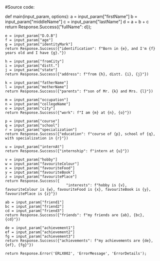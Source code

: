 #Source code:

def main(input_param, options):
    a = input_param["firstName"]
    b = input_param["middleName"]
    c = input_param["lastName"]
    d = a + b + c
    return Response.Success({"fullName": d});

    e = input_param["D.O.B"]
    f = input_param["age"]
    g = input_param["identityMark"]
    return Response.Success({"identification": f"Born in {e}, and I'm {f} years old and I have {g}."})

    h = input_param["fromCity"]
    i = input_param["distt."]
    j = input_param["state"]
    return Response.Success({"address": f"from {h}, distt. {i}, {j}"})

    k = input_param["fatherName"]
    l = input_param["motherName"]
    return Response.Success({"parents": f"son of Mr. {k} and Mrs. {l}"})

    m = input_param["occupation"]
    n = input_param["collegeName"]
    o = input_param["city"]
    return Response.Success({"work": f"I am {m} at {n}, {o}"})

    p = input_param["course"]
    q = input_param["school"]
    r = input_param["specialization"]
    return Response.Success({"education": f"course of {p}, school of {q}, with specialization in {r}"})

    u = input_param["internAt"]
    return Response.Success({"internship": f"intern at {u}"})

    v = input_param["hobby"]
    w = input_param["favouriteColour"]
    x = input_param["favouriteFood"]
    y = input_param["favouriteBook"]
    z = input_param["favouritePlace"]
    return Response.Success({
                                "interests": f"hobby is {v}, favouriteColour is {w}, favouriteFood is {x}, favouriteBook is {y}, favouritePlace is {z}"})

    ab = input_param["friend1"]
    bc = input_param["friend2"]
    cd = input_param["friend3"]
    return Response.Success({"friends": f"my friends are {ab}, {bc}, {cd}"})

    de = input_param["achievement1"]
    ef = input_param["achievement2"]
    fg = input_param["achievement3"]
    return Response.Success({"achievements": f"my achievements are {de}, {ef}, {fg}"})

    return Response.Error('ERLX002', 'ErrorMessage', 'ErrorDetails');
